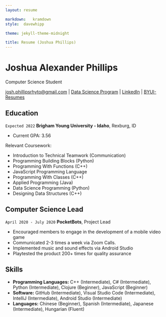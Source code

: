 ```yaml
---
layout: resume

markdown:   kramdown
style:  davewhipp

theme: jekyll-theme-midnight

title: Resume (Joshua Phillips)
---
```

# Joshua Alexander Phillips
Computer Science Student

<div id="webaddress">
<a href="josh.phillipsrhyto@gmail.com">josh.phillipsrhyto@gmail.com</a>
| <a href="https://byuidatascience.github.io/development.html">Data Science Program</a>
| <a href="https://www.linkedin.com/in/joshua-phillips-492b89136/">LinkedIn</a>
| <a href="https://github.com/byuids-resumes">BYUI-Resumes</a>
</div>

<!-- https://www.monique.tech/the-art-of-markdown -->


## Education

`Expected 2022`
__Brigham Young University - Idaho__, Rexburg, ID

- Current GPA: 3.56

Relevant Coursework:

- Introduction to Technical Teamwork (Communication)
- Programming Building Blocks (Python)
- Programming With Functions (C++)
- JavaScript Programming Language
- Programming With Classes (C++)
- Applied Programming (Java)
- Data Science Programming (Python)
- Designing Data Structures (C++)

## Computer Science Lead

`April 2020 - July 2020` __PocketBots__, Project Lead
- Encouraged members to engage in the development of a mobile video game
- Communicated 2-3 times a week via Zoom Calls.
- Implemented music and sound effects via Android Studio
- Playtested the product 200+ times for quality assurance


## Skills

- __Programming Languages:__ C++ (Intermediate), C# (Intermediate), Python (Intermediate),
Clojure (Beginner), JavaScript (Beginner)
- __Software:__ GitHub (Intermediate), Visual Studio Code (Intermediate), 
IntelliJ (Intermediate), Android Studio (Intermediate)
- __Languages:__ Chinese (Beginner), Spanish (Intermediate), Japanese (Intermediate), Hungarian (Fluent)

<!-- ### Footer

Last updated: Dec 2020 -->




